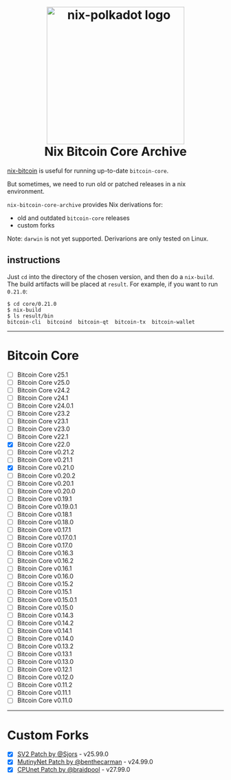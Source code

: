 <h1 align="center">
  <br>
  <img width="320" src="nix-bitcoin-core-archive.png" alt="nix-polkadot logo">
  <br>
Nix Bitcoin Core Archive
<br>
</h1>

[nix-bitcoin](https://github.com/fort-nix/nix-bitcoin) is useful for running up-to-date `bitcoin-core`.

But sometimes, we need to run old or patched releases in a nix environment.

`nix-bitcoin-core-archive` provides Nix derivations for:
- old and outdated `bitcoin-core` releases
- custom forks

Note: `darwin` is not yet supported. Derivarions are only tested on Linux.

## instructions

Just `cd` into the directory of the chosen version, and then do a `nix-build`. The build artifacts will be placed at `result`. For example, if you want to run `0.21.0`:
```
$ cd core/0.21.0
$ nix-build
$ ls result/bin
bitcoin-cli  bitcoind  bitcoin-qt  bitcoin-tx  bitcoin-wallet
```

---

# Bitcoin Core

 - [ ] Bitcoin Core v25.1
 - [ ] Bitcoin Core v25.0
 - [ ] Bitcoin Core v24.2
 - [ ] Bitcoin Core v24.1
 - [ ] Bitcoin Core v24.0.1
 - [ ] Bitcoin Core v23.2
 - [ ] Bitcoin Core v23.1
 - [ ] Bitcoin Core v23.0
 - [ ] Bitcoin Core v22.1
 - [x] Bitcoin Core v22.0
 - [ ] Bitcoin Core v0.21.2
 - [ ] Bitcoin Core v0.21.1
 - [x] Bitcoin Core v0.21.0
 - [ ] Bitcoin Core v0.20.2
 - [ ] Bitcoin Core v0.20.1
 - [ ] Bitcoin Core v0.20.0
 - [ ] Bitcoin Core v0.19.1
 - [ ] Bitcoin Core v0.19.0.1
 - [ ] Bitcoin Core v0.18.1
 - [ ] Bitcoin Core v0.18.0
 - [ ] Bitcoin Core v0.17.1
 - [ ] Bitcoin Core v0.17.0.1
 - [ ] Bitcoin Core v0.17.0
 - [ ] Bitcoin Core v0.16.3
 - [ ] Bitcoin Core v0.16.2
 - [ ] Bitcoin Core v0.16.1
 - [ ] Bitcoin Core v0.16.0
 - [ ] Bitcoin Core v0.15.2
 - [ ] Bitcoin Core v0.15.1
 - [ ] Bitcoin Core v0.15.0.1
 - [ ] Bitcoin Core v0.15.0
 - [ ] Bitcoin Core v0.14.3
 - [ ] Bitcoin Core v0.14.2
 - [ ] Bitcoin Core v0.14.1
 - [ ] Bitcoin Core v0.14.0
 - [ ] Bitcoin Core v0.13.2
 - [ ] Bitcoin Core v0.13.1
 - [ ] Bitcoin Core v0.13.0
 - [ ] Bitcoin Core v0.12.1
 - [ ] Bitcoin Core v0.12.0
 - [ ] Bitcoin Core v0.11.2
 - [ ] Bitcoin Core v0.11.1
 - [ ] Bitcoin Core v0.11.0

---

# Custom Forks

- [x] [SV2 Patch by @Sjors](https://github.com/Sjors/bitcoin/tree/sv2) - v25.99.0
- [x] [MutinyNet Patch by @benthecarman](https://github.com/benthecarman/bitcoin) - v24.99.0
- [x] [CPUnet Patch by @braidpool](https://github.com/braidpool/bitcoin/tree/cpunet) - v27.99.0